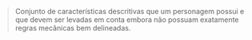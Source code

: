 > Conjunto de características descritivas que um personagem possui e que devem ser levadas em conta embora não possuam exatamente regras mecânicas bem delineadas.